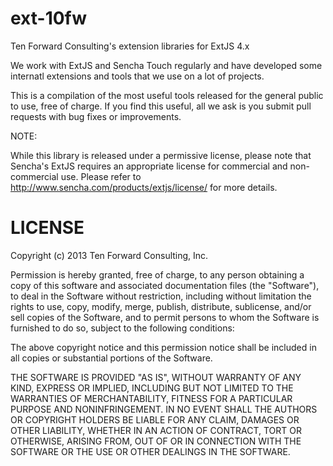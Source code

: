 ext-10fw
========

Ten Forward Consulting's extension libraries for ExtJS 4.x

We work with ExtJS and Sencha Touch regularly and have developed some internatl extensions and tools that we use on a lot of projects.  

This is a compilation of the most useful tools released for the general public to use, free of charge.  If you find this useful, all we ask is you submit pull requests with bug fixes or improvements. 

NOTE:

While this library is released under a permissive license, please note that Sencha's ExtJS requires an appropriate license for commercial and non-commercial use.  Please refer to http://www.sencha.com/products/extjs/license/ for more details.

LICENSE
=======
Copyright (c) 2013 Ten Forward Consulting, Inc.

Permission is hereby granted, free of charge, to any person obtaining a copy of this software and associated documentation files (the "Software"), to deal in the Software without restriction, including without limitation the rights to use, copy, modify, merge, publish, distribute, sublicense, and/or sell copies of the Software, and to permit persons to whom the Software is furnished to do so, subject to the following conditions:

The above copyright notice and this permission notice shall be included in all copies or substantial portions of the Software.

THE SOFTWARE IS PROVIDED "AS IS", WITHOUT WARRANTY OF ANY KIND, EXPRESS OR IMPLIED, INCLUDING BUT NOT LIMITED TO THE WARRANTIES OF MERCHANTABILITY, FITNESS FOR A PARTICULAR PURPOSE AND NONINFRINGEMENT. IN NO EVENT SHALL THE AUTHORS OR COPYRIGHT HOLDERS BE LIABLE FOR ANY CLAIM, DAMAGES OR OTHER LIABILITY, WHETHER IN AN ACTION OF CONTRACT, TORT OR OTHERWISE, ARISING FROM, OUT OF OR IN CONNECTION WITH THE SOFTWARE OR THE USE OR OTHER DEALINGS IN THE SOFTWARE.
